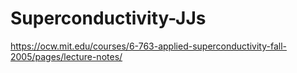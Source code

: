 # Superconductivity-JJs
https://ocw.mit.edu/courses/6-763-applied-superconductivity-fall-2005/pages/lecture-notes/
